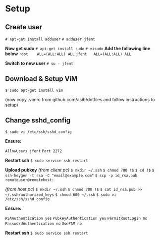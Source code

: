 Setup
=====

Create user
-----------
`# apt-get install adduser`
`# adduser jfent`

**Now get sudo**
`# apt-get install sudo`
`# visudo`
**Add the following line below** `root    ALL=(ALL:ALL) ALL`
`jfent   ALL=(ALL:ALL) ALL`

**Switch to new user**
`# su - jfent`

Download & Setup ViM
--------------------
`$ sudo apt-get install vim`

(now copy .vimrc from github.com/asib/dotfiles and follow instructions to setup)

Change sshd_config
------------------
`$ sudo vi /etc/ssh/sshd_config`

**Ensure:**

`AllowUsers jfent`
`Port 2272`

**Restart ssh**
`$ sudo service ssh restart`

**Upload pubkey**
*(from client pc)*
`$ mkdir ~/.ssh`
`$ chmod 700 !$`
`$ cd !$`
`$ ssh-keygen -t rsa -C "email@example.com"`
`$ scp -p id_rsa.pub remoteuser@remotehost:`

*(from host pc)*
`$ mkdir ~/.ssh`
`$ chmod 700 !$`
`$ cat id_rsa.pub >> ~/.ssh/authorized_keys`
`$ chmod 600 ~/.ssh`
`$ sudo vi /etc/ssh/sshd_config`

**Ensure:**

`RSAAuthentication yes`
`PubkeyAuthentication yes`
`PermitRootLogin no`
`PasswordAuthentication no`
`UsePAM no`

**Restart ssh**
`$ sudo service ssh restart`
